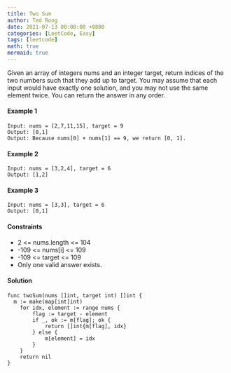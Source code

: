 ```yaml
---
title: Two Sum
author: Ted Rong
date: 2021-07-13 00:00:00 +0800
categories: [LeetCode, Easy]
tags: [leetcode]
math: true
mermaid: true
---
```


Given an array of integers nums and an integer target, return indices of the two numbers such that they add up to target.
You may assume that each input would have exactly one solution, and you may not use the same element twice.
You can return the answer in any order.

#### Example 1
```
Input: nums = [2,7,11,15], target = 9
Output: [0,1]
Output: Because nums[0] + nums[1] == 9, we return [0, 1].
```
#### Example 2
```
Input: nums = [3,2,4], target = 6
Output: [1,2]
```
#### Example 3
```
Input: nums = [3,3], target = 6
Output: [0,1]
```

#### Constraints
- 2 <= nums.length <= 104
- -109 <= nums[i] <= 109
- -109 <= target <= 109
- Only one valid answer exists.

#### Solution
```golang
func twoSum(nums []int, target int) []int {
  m := make(map[int]int)
	for idx, element := range nums {
		flag := target - element
		if _, ok := m[flag]; ok {
			return []int{m[flag], idx}
		} else {
			m[element] = idx
		}
	}
    return nil
}
```